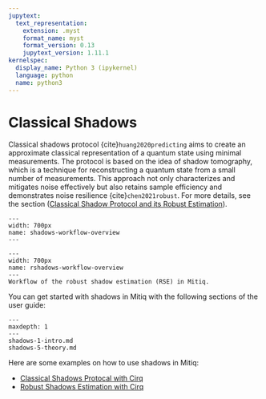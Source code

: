 ```yaml
---
jupytext:
  text_representation:
    extension: .myst
    format_name: myst
    format_version: 0.13
    jupytext_version: 1.11.1
kernelspec:
  display_name: Python 3 (ipykernel)
  language: python
  name: python3
---
```


# Classical Shadows

Classical shadows protocol {cite}`huang2020predicting` aims to create an approximate classical representation
of a quantum state using minimal measurements. The protocol is based on the idea of shadow tomography,
which is a technique for reconstructing a quantum state from a small number of measurements.
This approach not only characterizes and mitigates noise effectively but also retains
sample efficiency and demonstrates noise resilience {cite}`chen2021robust`. For more details, see the section
([Classical Shadow Protocol and its Robust Estimation](shadows-5-theory.md)).

 
```{figure} ../img/shadows_workflow.png
---
width: 700px
name: shadows-workflow-overview
---
```

```{figure} ../img/rshadows_workflow.png
---
width: 700px
name: rshadows-workflow-overview
---
Workflow of the robust shadow estimation (RSE) in Mitiq.
```

You can get started with shadows in Mitiq with the following sections of the user guide:

```{toctree}
---
maxdepth: 1
---
shadows-1-intro.md
shadows-5-theory.md
```

Here are some examples on how to use shadows in Mitiq:

- [Classical Shadows Protocal with Cirq](../examples/shadows_tutorial.md)
- [Robust Shadows Estimation with Cirq](../examples/rshadows_tutorial.md)

